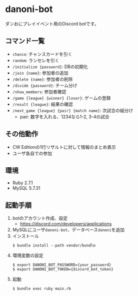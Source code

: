 # danoni-bot
ダンおにプレイイベント用のDiscord botです。

## コマンド一覧
- `chance`: チャンスカードを引く
- `random`: ランセレを引く
- `/initialize {password}`: DBの初期化
- `/join {name}`: 参加者の追加
- `/delete {name}`: 参加者の削除
- `/divide {password}`: チーム分け
- `/show_members`: 参加者確認
- `/game {league} {winner} {loser}`: ゲームの登録
- `/result {league}`: 結果の確認
- `/next_game {league} {pair} {match name}`: 次試合の組分け
  - pair: 数字を入れる、1234なら1-2, 3-4の試合

## その他動作
- CW Editionの1行リザルトに対して情報のまとめ表示
- ユーザ各自での参加

## 環境
- Ruby 2.7.1
- MySQL 5.7.31

## 起動手順
1. botのアカウント作成、設定
    - https://discord.com/developers/applications
1. MySQLにユーザ`danoni-bot`、データベース`danoni`を追加
1. インストール
    ```
    $ bundle install --path vendor/bundle
    ```
1. 環境変数の設定
    ```
    $ export DANONI_BOT_PASSWORD={your_password}
    $ export DANONI_BOT_TOKEN={discord_bot_token}
    ```
1. 起動
    ```
    $ bundle exec ruby main.rb
    ```
